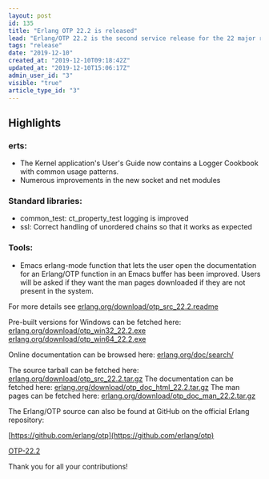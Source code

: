 ```yaml
---
layout: post
id: 135
title: "Erlang OTP 22.2 is released"
lead: "Erlang/OTP 22.2 is the second service release for the 22 major release with mostly bugfixes and improvements"
tags: "release"
date: "2019-12-10"
created_at: "2019-12-10T09:18:42Z"
updated_at: "2019-12-10T15:06:17Z"
admin_user_id: "3"
visible: "true"
article_type_id: "3"
---
```


## Highlights

### erts:
* The Kernel application's User's Guide now contains a Logger Cookbook with common usage patterns.
* Numerous improvements in the new socket and net modules

### Standard libraries:
* common_test: ct_property_test logging is improved
* ssl: Correct handling of unordered chains so that it works as expected

### Tools:
* Emacs erlang-mode function that lets the user open the documentation for an Erlang/OTP function in an Emacs buffer has been improved. Users will be asked if they want the man pages downloaded if they are not present in the system.

For more details see
[erlang.org/download/otp_src_22.2.readme](https://erlang.org/download/otp_src_22.2.readme)

Pre-built versions for Windows can be fetched here:
[erlang.org/download/otp_win32_22.2.exe](http://erlang.org/download/otp_win32_22.2.exe)
[erlang.org/download/otp_win64_22.2.exe](http://erlang.org/download/otp_win64_22.2.exe)

Online documentation can be browsed here:
[erlang.org/doc/search/](http://erlang.org/doc/search/)

The source tarball can be fetched here:
[erlang.org/download/otp_src_22.2.tar.gz](http://erlang.org/download/otp_src_22.2.tar.gz)
 The documentation can be fetched here:
[erlang.org/download/otp_doc_html_22.2.tar.gz](http://erlang.org/download/otp_doc_html_22.2.tar.gz)
 The man pages can be fetched here:
[erlang.org/download/otp_doc_man_22.2.tar.gz](http://erlang.org/download/otp_doc_man_22.2.tar.gz)

The Erlang/OTP source can also be found at GitHub on the official Erlang repository:

[https://github.com/erlang/otp](https://github.com/erlang/otp)

[OTP-22.2](https://github.com/erlang/otp/releases/tag/OTP-22.2)

Thank you for all your contributions!
